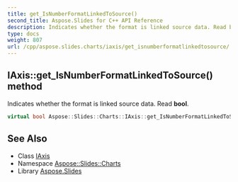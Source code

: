 ```yaml
---
title: get_IsNumberFormatLinkedToSource()
second_title: Aspose.Slides for C++ API Reference
description: Indicates whether the format is linked source data. Read bool.
type: docs
weight: 807
url: /cpp/aspose.slides.charts/iaxis/get_isnumberformatlinkedtosource/
---
```

## IAxis::get_IsNumberFormatLinkedToSource() method


Indicates whether the format is linked source data. Read **bool**.

```cpp
virtual bool Aspose::Slides::Charts::IAxis::get_IsNumberFormatLinkedToSource()=0
```

## See Also

* Class [IAxis](./)
* Namespace [Aspose::Slides::Charts](../)
* Library [Aspose.Slides](../../)